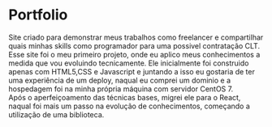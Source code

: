 # Portfolio
Site criado para demonstrar meus trabalhos como freelancer e compartilhar quais minhas skills como programador para uma possivel contratação CLT.
    Esse site foi o meu primeiro projeto, onde eu aplico meus conhecimentos a medida que vou evoluindo tecnicamente. Ele inicialmente foi construido apenas com HTML5,CSS e Javascript
e juntando a isso eu gostaria de ter uma experiência de um deploy, naqual eu comprei um dominio e a hospedagem foi na minha própria máquina com servidor CentOS 7.  
    Após o aperfeiçoamento das técnicas bases, migrei ele para o React, naqual foi mais um passo na evolução de conhecimentos, começando a utilização de uma biblioteca.
